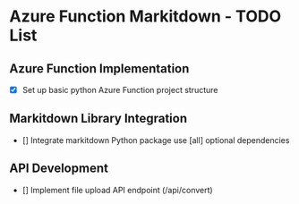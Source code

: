 # Azure Function Markitdown - TODO List

## Azure Function Implementation

- [x] Set up basic python Azure Function project structure

## Markitdown Library Integration

- [] Integrate markitdown Python package use [all] optional dependencies

## API Development

- [] Implement file upload API endpoint (/api/convert)
